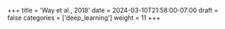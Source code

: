 +++
title = 'Way et al., 2018'
date = 2024-03-10T21:58:00-07:00
draft = false
categories = ['deep_learning']
weight = 11
+++
